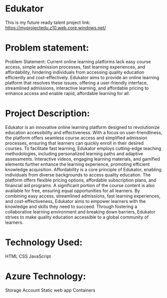 # Edukator
This is my future ready talent project
link: https://myprojectedu.z10.web.core.windows.net/

# Problem statement:
Problem Statement: Current online learning platforms lack easy course access, simple admission processes, fast learning experiences, and affordability, hindering individuals from accessing quality education efficiently and cost-effectively.
Edukator aims to provide an online learning platform that resolves these issues, offering a user-friendly interface, streamlined admissions, interactive learning, and affordable pricing to enhance access and enable rapid, affordable learning for all.

# Project Description:
Edukator is an innovative online learning platform designed to revolutionize education accessibility and effectiveness. With a focus on user-friendliness, the platform offers seamless course access and simplified admission processes, ensuring that learners can quickly enroll in their desired courses.
To facilitate fast learning, Edukator employs cutting-edge teaching methodologies, including personalized learning paths and adaptive assessments. Interactive videos, engaging learning materials, and gamified elements further enhance the learning experience, promoting efficient knowledge acquisition.
Affordability is a core principle of Edukator, enabling individuals from diverse backgrounds to access quality education. The platform offers flexible pricing options, affordable subscription plans, and financial aid programs. A significant portion of the course content is also available for free, ensuring equal opportunities for all learners.
By combining easy access, streamlined admissions, fast learning experiences, and cost-effectiveness, Edukator aims to empower learners with the knowledge and skills they need to succeed. Through fostering a collaborative learning environment and breaking down barriers, Edukator strives to make quality education accessible to a global community of learners.

# Technology Used:
HTML
CSS
JavaScript

# Azure Technology:
Storage Account
Static web app
Containers
